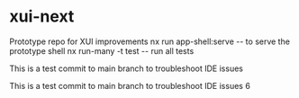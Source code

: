 # xui-next
Prototype repo for XUI improvements
nx run app-shell:serve -- to serve the prototype shell
nx run-many -t test -- run all tests

This is a test commit to main branch to troubleshoot IDE issues

This is a test commit to main branch to troubleshoot IDE issues 6
